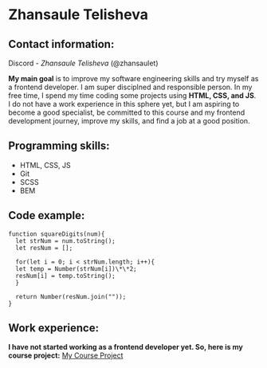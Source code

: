 # Zhansaule Telisheva

## Contact information:

Discord - _Zhansaule Telisheva_ (@zhansaulet)

**My main goal** is to improve my software engineering skills and try myself as a frontend developer. I am super disciplned and responsible person. In my free time, I spend my time coding some projects using **HTML, CSS, and JS**. I do not have a work experience in this sphere yet, but I am aspiring to become a good specialist, be committed to this course and my frontend development journey, improve my skills, and find a job at a good position.

## Programming skills:

- HTML, CSS, JS
- Git
- SCSS
- BEM

## Code example:

```
function squareDigits(num){
  let strNum = num.toString();
  let resNum = [];

  for(let i = 0; i < strNum.length; i++){
  let temp = Number(strNum[i])\*\*2;
  resNum[i] = temp.toString();
  }

  return Number(resNum.join(""));
}
```

## Work experience:

**I have not started working as a frontend developer yet. So, here is my course project:**
[My Course Project](https://zhansaulet.github.io/tour-plan/)
